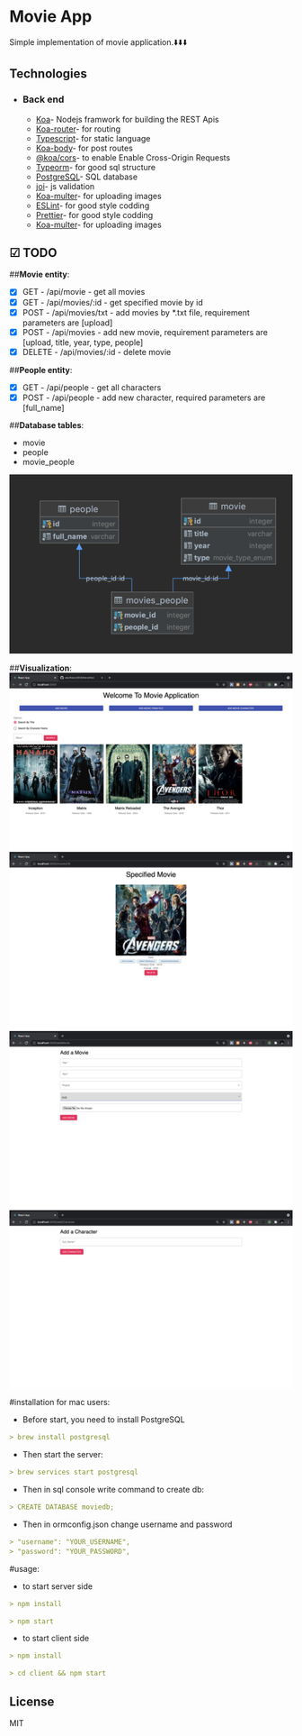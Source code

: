 # Movie App

Simple implementation of movie application.⬇️⬇️⬇️

## Technologies

- ### Back end

    - [Koa](https://koajs.com/)- Nodejs framwork for building the REST Apis
    - [Koa-router](https://www.npmjs.com/package/koa-router)- for routing
    - [Typescript](https://www.typescriptlang.org)- for static language
    - [Koa-body](https://koajs.com)- for post routes
    - [@koa/cors](https://www.npmjs.com/package/@koa/cors)- to enable Enable Cross-Origin Requests
    - [Typeorm](https://typeorm.io/#/)- for good sql structure
    - [PostgreSQL](https://www.postgresql.org/)- SQL database
    - [joi](https://github.com/hapijs/joi#readme)- js validation
    - [Koa-multer](https://www.npmjs.com/package/multer)- for uploading images
    - [ESLint](https://eslint.org/)- for good style codding
    - [Prettier](https://prettier.io/)- for good style codding
    - [Koa-multer](https://www.npmjs.com/package/multer)- for uploading images

## ☑ TODO
##**Movie entity**:<br/>

- [x] GET - /api/movie - get all movies<br/>
- [x] GET - /api/movies/:id - get specified movie by id<br/>
- [x] POST - /api/movies/txt - add movies by *.txt file, requirement parameters are [upload]<br/>
- [x] POST - /api/movies - add new movie, requirement parameters are [upload, title, year, type, people]<br/>
- [x] DELETE - /api/movies/:id - delete movie<br/>

##**People entity**:<br/>

- [x] GET - /api/people - get all characters<br/>
- [x] POST - /api/people - add new character, required parameters are [full_name]<br/>

##**Database tables**:<br/>

- movie<br/>
- people<br/>
- movie_people<br/>

<img src="public/db.png"></img>

##**Visualization**:<br/>
<img src="public/allMovies.png"></img><br/>
<img src="public/specMovie.png"></img><br/>
<img src="public/addMovie.png"></img><br/>
<img src="public/addPerson.png"></img><br/>

#installation for mac users:

- Before start, you need to install PostgreSQL

```md
> brew install postgresql
```

- Then start the server:

```md
> brew services start postgresql 
```

- Then in sql console write command to create db:

```md
> CREATE DATABASE moviedb; 
```

- Then in ormconfig.json change username and password 

```md
> "username": "YOUR_USERNAME",
> "password": "YOUR_PASSWORD",
```

#usage:

- to start server side

```md
> npm install
```

```md
> npm start
```

- to start client side
```md
> npm install
```

```md
> cd client && npm start
```

## License

MIT

